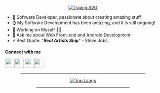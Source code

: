 <div align=center>
  
  [![Typing SVG](https://readme-typing-svg.herokuapp.com?font=&color=%23F70A04&center=true&lines=<+Hello+World%F0%9F%91%8B,+My+Universe!+/>)](https://git.io/typing-svg)  
</div>

- 🌱 Software Developer, passionate about creating amazing stuff
- ⌚ My Software Development has been amazing, and it is still ongoing!
- 🔭 Working on Myself 🌟🌟
- 💬 Ask me about Web Front-end and Android Development
- ⚡ Best Quote: "<strong><em>Real Artists Ship</em></strong>" - Steve Jobs

**Connect with me**

<img height=30 width=30 src="https://cdn.jsdelivr.net/gh/devicons/devicon/icons/linkedin/linkedin-original.svg" /><img height=30 width=30 src="https://cdn.jsdelivr.net/gh/devicons/devicon/icons/twitter/twitter-original.svg" />
<img height=30 width=30 src="https://user-images.githubusercontent.com/77758884/171897806-3e20ecb8-7f68-4813-9093-a9b1c65fdd4f.png" ><img height=30 width=30 src="https://user-images.githubusercontent.com/77758884/171907062-e3342a31-7afa-4b2e-9ae8-877a948fa67e.png" >


<!-- here      -->
 
<div align=center>         
   
<hr width="80%">
  
[![Top Langs](https://github-readme-stats.vercel.app/api/top-langs/?username=wakoliVotes&theme=omni&am&layout=compact&langs_count=10&hide=jupyter%20notebook)](https://github.com/danny-votez/github-readme-stats)  
  
<hr width="60%">    
  
 </div>
